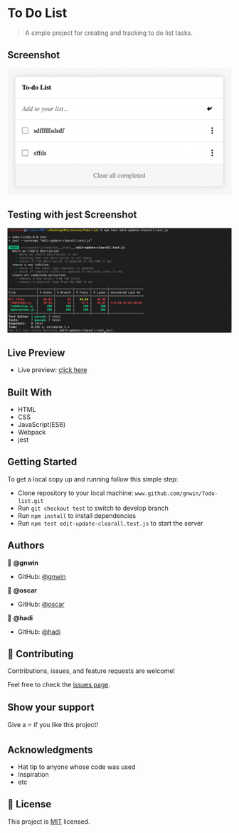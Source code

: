 # To Do List

> A simple project for creating and tracking to do list tasks.

## Screenshot

<img src="./src/assets/images/Screenshot 2022-03-30 at 2.44.58 AM.png">

## Testing with jest Screenshot

<img src="./src/assets/images/Screenshot 2022-04-08 at 6.42.59 PM.png">

## Live Preview

- Live preview: [click here](https://gnwin.github.io/Todo-list/)

## Built With

- HTML
- CSS
- JavaScript(ES6)
- Webpack
- jest

## Getting Started

To get a local copy up and running follow this simple step:

- Clone repository to your local machine: `www.github.com/gnwin/Todo-list.git`
- Run `git checkout test` to switch to develop branch
- Run `npm install` to install dependencies
- Run `npm test edit-update-clearall.test.js` to start the server


## Authors

👤 **@gnwin**

- GitHub: [@gnwin](https://github.com/gnwin)

👤 **@oscar**

- GitHub: [@oscar](https://github.com/zkr024)

👤 **@hadi**

- GitHub: [@hadi](https://github.com/Hadi111jafari)


## 🤝 Contributing

Contributions, issues, and feature requests are welcome!

Feel free to check the [issues page](../../issues/).

## Show your support

Give a ⭐️ if you like this project!

## Acknowledgments

- Hat tip to anyone whose code was used
- Inspiration
- etc

## 📝 License

This project is [MIT](./LICENSE) licensed.
